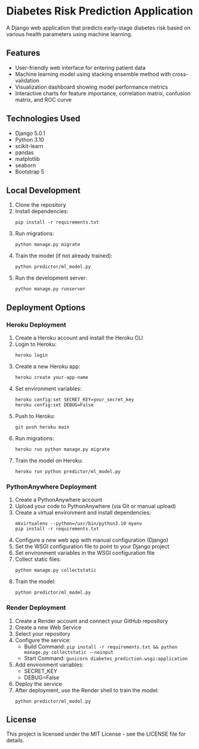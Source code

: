 # Diabetes Risk Prediction Application

A Django web application that predicts early-stage diabetes risk based on various health parameters using machine learning.

## Features

- User-friendly web interface for entering patient data
- Machine learning model using stacking ensemble method with cross-validation
- Visualization dashboard showing model performance metrics
- Interactive charts for feature importance, correlation matrix, confusion matrix, and ROC curve

## Technologies Used

- Django 5.0.1
- Python 3.10
- scikit-learn
- pandas
- matplotlib
- seaborn
- Bootstrap 5

## Local Development

1. Clone the repository
2. Install dependencies:
   ```
   pip install -r requirements.txt
   ```
3. Run migrations:
   ```
   python manage.py migrate
   ```
4. Train the model (if not already trained):
   ```
   python predictor/ml_model.py
   ```
5. Run the development server:
   ```
   python manage.py runserver
   ```

## Deployment Options

### Heroku Deployment

1. Create a Heroku account and install the Heroku CLI
2. Login to Heroku:
   ```
   heroku login
   ```
3. Create a new Heroku app:
   ```
   heroku create your-app-name
   ```
4. Set environment variables:
   ```
   heroku config:set SECRET_KEY=your_secret_key
   heroku config:set DEBUG=False
   ```
5. Push to Heroku:
   ```
   git push heroku main
   ```
6. Run migrations:
   ```
   heroku run python manage.py migrate
   ```
7. Train the model on Heroku:
   ```
   heroku run python predictor/ml_model.py
   ```

### PythonAnywhere Deployment

1. Create a PythonAnywhere account
2. Upload your code to PythonAnywhere (via Git or manual upload)
3. Create a virtual environment and install dependencies:
   ```
   mkvirtualenv --python=/usr/bin/python3.10 myenv
   pip install -r requirements.txt
   ```
4. Configure a new web app with manual configuration (Django)
5. Set the WSGI configuration file to point to your Django project
6. Set environment variables in the WSGI configuration file
7. Collect static files:
   ```
   python manage.py collectstatic
   ```
8. Train the model:
   ```
   python predictor/ml_model.py
   ```

### Render Deployment

1. Create a Render account and connect your GitHub repository
2. Create a new Web Service
3. Select your repository
4. Configure the service:
   - Build Command: `pip install -r requirements.txt && python manage.py collectstatic --noinput`
   - Start Command: `gunicorn diabetes_prediction.wsgi:application`
5. Add environment variables:
   - SECRET_KEY
   - DEBUG=False
6. Deploy the service
7. After deployment, use the Render shell to train the model:
   ```
   python predictor/ml_model.py
   ```

## License

This project is licensed under the MIT License - see the LICENSE file for details. 